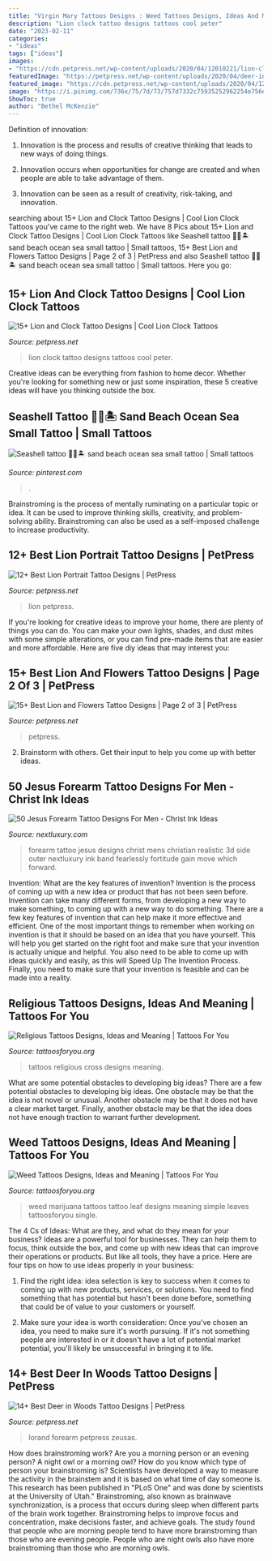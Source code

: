```yaml
---
title: "Virgin Mary Tattoos Designs : Weed Tattoos Designs, Ideas And Meaning"
description: "Lion clock tattoo designs tattoos cool peter"
date: "2023-02-11"
categories:
- "ideas"
tags: ["ideas"]
images:
- "https://cdn.petpress.net/wp-content/uploads/2020/04/12010221/lion-clock-tattoo-idea.jpg"
featuredImage: "https://petpress.net/wp-content/uploads/2020/04/deer-in-woods-tattoo-animals-men.jpg"
featured_image: "https://cdn.petpress.net/wp-content/uploads/2020/04/12003644/lion-portrait-tattoo-sleeve-768x1152.png"
image: "https://i.pinimg.com/736x/75/7d/73/757d7332c75935252962254e756e9797.jpg"
ShowToc: true
author: "Bethel McKenzie"
---
```



Definition of innovation:
1. Innovation is the process and results of creative thinking that leads to new ways of doing things.
2. Innovation occurs when opportunities for change are created and when people are able to take advantage of them.

3. Innovation can be seen as a result of creativity, risk-taking, and innovation.

	

		
searching about 15+ Lion and Clock Tattoo Designs | Cool Lion Clock Tattoos you've came to the right web. We have 8 Pics about 15+ Lion and Clock Tattoo Designs | Cool Lion Clock Tattoos like Seashell tattoo 🐚🌊🏝 sand beach ocean sea small tattoo | Small tattoos, 15+ Best Lion and Flowers Tattoo Designs | Page 2 of 3 | PetPress and also Seashell tattoo 🐚🌊🏝 sand beach ocean sea small tattoo | Small tattoos. Here you go:
		
    
## 15+ Lion And Clock Tattoo Designs | Cool Lion Clock Tattoos

<img loading=lazy src="https://cdn.petpress.net/wp-content/uploads/2020/04/12010221/lion-clock-tattoo-idea.jpg" onerror="this.onerror=null;this.src='https://tse2.mm.bing.net/th?id=OIP.tLIflv5PhvQVWO2OQ_JV1gHaKO&amp;pid=15.1';" alt="15+ Lion and Clock Tattoo Designs | Cool Lion Clock Tattoos">

_Source: petpress.net_

>lion clock tattoo designs tattoos cool peter. 

	

Creative ideas can be everything from fashion to home decor. Whether you're looking for something new or just some inspiration, these 5 creative ideas will have you thinking outside the box.

    
## Seashell Tattoo 🐚🌊🏝 Sand Beach Ocean Sea Small Tattoo | Small Tattoos

<img loading=lazy src="https://i.pinimg.com/736x/75/7d/73/757d7332c75935252962254e756e9797.jpg" onerror="this.onerror=null;this.src='https://tse2.mm.bing.net/th?id=OIP.BSB-NtmblKA9JsKT-t3rMwHaMp&amp;pid=15.1';" alt="Seashell tattoo 🐚🌊🏝 sand beach ocean sea small tattoo | Small tattoos">

_Source: pinterest.com_

>. 

	

Brainstroming is the process of mentally ruminating on a particular topic or idea. It can be used to improve thinking skills, creativity, and problem-solving ability. Brainstroming can also be used as a self-imposed challenge to increase productivity.

    
## 12+ Best Lion Portrait Tattoo Designs | PetPress

<img loading=lazy src="https://cdn.petpress.net/wp-content/uploads/2020/04/12003644/lion-portrait-tattoo-sleeve-768x1152.png" onerror="this.onerror=null;this.src='https://tse4.mm.bing.net/th?id=OIP.1fC9lMIABDzpXzNUst6fBgHaLH&amp;pid=15.1';" alt="12+ Best Lion Portrait Tattoo Designs | PetPress">

_Source: petpress.net_

>lion petpress. 

	

If you're looking for creative ideas to improve your home, there are plenty of things you can do. You can make your own lights, shades, and dust mites with some simple alterations, or you can find pre-made items that are easier and more affordable. Here are five diy ideas that may interest you: 

    
## 15+ Best Lion And Flowers Tattoo Designs | Page 2 Of 3 | PetPress

<img loading=lazy src="https://cdn.petpress.net/wp-content/uploads/2020/04/12005807/Lion-tattoo-with-flowers-idea.jpg" onerror="this.onerror=null;this.src='https://tse3.mm.bing.net/th?id=OIP.RwTEAHhCkADX90G0pr0kGwHaJ4&amp;pid=15.1';" alt="15+ Best Lion and Flowers Tattoo Designs | Page 2 of 3 | PetPress">

_Source: petpress.net_

>petpress. 

	

2. Brainstorm with others. Get their input to help you come up with better ideas.

    
## 50 Jesus Forearm Tattoo Designs For Men - Christ Ink Ideas

<img loading=lazy src="http://nextluxury.com/wp-content/uploads/christian-mens-jesus-realistic-3d-outer-forearm-tattoo-designs.jpg" onerror="this.onerror=null;this.src='https://tse2.mm.bing.net/th?id=OIP.iURw4Gl8ovMsaeuPYVqAOwHaHa&amp;pid=15.1';" alt="50 Jesus Forearm Tattoo Designs For Men - Christ Ink Ideas">

_Source: nextluxury.com_

>forearm tattoo jesus designs christ mens christian realistic 3d side outer nextluxury ink band fearlessly fortitude gain move which forward. 

	

Invention: What are the key features of invention?
Invention is the process of coming up with a new idea or product that has not been seen before. Invention can take many different forms, from developing a new way to make something, to coming up with a new way to do something. There are a few key features of invention that can help make it more effective and efficient. 
One of the most important things to remember when working on invention is that it should be based on an idea that you have yourself. This will help you get started on the right foot and make sure that your invention is actually unique and helpful. You also need to be able to come up with ideas quickly and easily, as this will Speed Up The Invention Process. Finally, you need to make sure that your invention is feasible and can be made into a reality.

    
## Religious Tattoos Designs, Ideas And Meaning | Tattoos For You

<img loading=lazy src="http://www.tattoosforyou.org/wp-content/uploads/2013/09/Religious-Cross-Tattoos-1024x680.jpg" onerror="this.onerror=null;this.src='https://tse2.mm.bing.net/th?id=OIP.PrUkYSroL3-OGiynyo_-vQHaE6&amp;pid=15.1';" alt="Religious Tattoos Designs, Ideas and Meaning | Tattoos For You">

_Source: tattoosforyou.org_

>tattoos religious cross designs meaning. 

	

What are some potential obstacles to developing big ideas?
There are a few potential obstacles to developing big ideas. One obstacle may be that the idea is not novel or unusual. Another obstacle may be that it does not have a clear market target. Finally, another obstacle may be that the idea does not have enough traction to warrant further development.

    
## Weed Tattoos Designs, Ideas And Meaning | Tattoos For You

<img loading=lazy src="https://www.tattoosforyou.org/wp-content/uploads/2016/05/Tattoos-of-Weed.jpg" onerror="this.onerror=null;this.src='https://tse1.mm.bing.net/th?id=OIP.-evrd1IIIXRZO4E3pj31gAHaJ4&amp;pid=15.1';" alt="Weed Tattoos Designs, Ideas and Meaning | Tattoos For You">

_Source: tattoosforyou.org_

>weed marijuana tattoos tattoo leaf designs meaning simple leaves tattoosforyou single. 

	

The 4 Cs of Ideas: What are they, and what do they mean for your business?
Ideas are a powerful tool for businesses. They can help them to focus, think outside the box, and come up with new ideas that can improve their operations or products. But like all tools, they have a price. Here are four tips on how to use ideas properly in your business:
1. Find the right idea: idea selection is key to success when it comes to coming up with new products, services, or solutions. You need to find something that has potential but hasn't been done before, something that could be of value to your customers or yourself.

2. Make sure your idea is worth consideration: Once you've chosen an idea, you need to make sure it's worth pursuing. If it's not something people are interested in or it doesn't have a lot of potential market potential, you'll likely be unsuccessful in bringing it to life.

    
## 14+ Best Deer In Woods Tattoo Designs | PetPress

<img loading=lazy src="https://petpress.net/wp-content/uploads/2020/04/deer-in-woods-tattoo-animals-men.jpg" onerror="this.onerror=null;this.src='https://tse1.mm.bing.net/th?id=OIP.QxFX2tfenx1s6G-uIcmprQHaMA&amp;pid=15.1';" alt="14+ Best Deer in Woods Tattoo Designs | PetPress">

_Source: petpress.net_

>lorand forearm petpress zeusas. 

	

How does brainstroming work?
Are you a morning person or an evening person? A night owl or a morning owl? How do you know which type of person your brainstroming is? Scientists have developed a way to measure the activity in the brainstem and it is based on what time of day someone is. This research has been published in "PLoS One" and was done by scientists at the University of Utah."
Brainstroming, also known as brainwave synchronization, is a process that occurs during sleep when different parts of the brain work together. Brainstroming helps to improve focus and concentration, make decisions faster, and achieve goals. The study found that people who are morning people tend to have more brainstroming than those who are evening people. People who are night owls also have more brainstroming than those who are morning owls.

